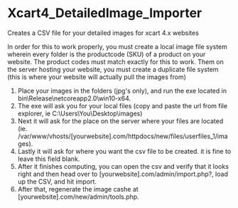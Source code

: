 # Xcart4_DetailedImage_Importer
Creates a CSV file for your detailed images for xcart 4.x websites

In order for this to work properly, you must create a local image file system wherein every folder is the productcode (SKU) 
of a product on your website. The product codes must match exactly for this to work. Them on the server hosting your website, 
you must create a duplicate file system (this is where your website will actually pull the images from)

1. Place your images in the folders (jpg's only), and run the exe located in bin\Release\netcoreapp2.0\win10-x64.
2. The exe will ask you for your local files (copy and paste the url from file explorer, ie C:\Users\You\Desktop\images)
3. Next it will ask for the place on the server where your files are located (ie. /var/www/vhosts/[yourwebsite].com/httpdocs/new/files/userfiles_1/images).
3. Lastly it will ask for where you want the csv file to be created. it is fine to leave this field blank.
4. After it finishes computing, you can open the csv and verify that it looks right and then head over to [yourwebsite].com/admin/import.php?,
load up the CSV, and hit import.
5. After that, regenerate the image cashe at [yourwebsite].com/new/admin/tools.php.
